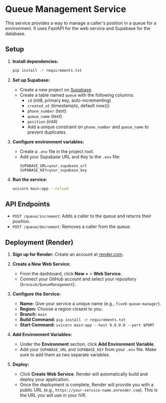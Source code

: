 #   Queue Management Service

This service provides a way to manage a caller's position in a queue for a  environment. It uses FastAPI for the web service and Supabase for the database.

## Setup

1.  **Install dependencies:**
    ```bash
    pip install -r requirements.txt
    ```

2.  **Set up Supabase:**
    - Create a new project on [Supabase](https://supabase.com/).
    - Create a table named `queue` with the following columns:
        - `id` (int8, primary key, auto-incrementing)
        - `created_at` (timestamptz, default now())
        - `phone_number` (text)
        - `queue_name` (text)
        - `position` (int4)
        - Add a unique constraint on `phone_number` and `queue_name` to prevent duplicates.

3.  **Configure environment variables:**
    - Create a `.env` file in the project root.
    - Add your Supabase URL and Key to the `.env` file:
      ```
      SUPABASE_URL=your_supabase_url
      SUPABASE_KEY=your_supabase_key
      ```

4.  **Run the service:**
    ```bash
    uvicorn main:app --reload
    ```

## API Endpoints

-   `POST /queue/increment`: Adds a caller to the queue and returns their position.
-   `POST /queue/decrement`: Removes a caller from the queue.

## Deployment (Render)

1.  **Sign up for Render:** Create an account at [render.com](https://render.com).

2.  **Create a New Web Service:**
    -   From the dashboard, click **New +** > **Web Service**.
    -   Connect your GitHub account and select your repository (`broussb/QueueManagement`).

3.  **Configure the Service:**
    -   **Name:** Give your service a unique name (e.g., `five9-queue-manager`).
    -   **Region:** Choose a region closest to you.
    -   **Branch:** `main`
    -   **Build Command:** `pip install -r requirements.txt`
    -   **Start Command:** `uvicorn main:app --host 0.0.0.0 --port $PORT`

4.  **Add Environment Variables:**
    -   Under the **Environment** section, click **Add Environment Variable**.
    -   Add your `SUPABASE_URL` and `SUPABASE_KEY` from your `.env` file. Make sure to add them as two separate variables.

5.  **Deploy:**
    -   Click **Create Web Service**. Render will automatically build and deploy your application.
    -   Once the deployment is complete, Render will provide you with a public URL (e.g., `https://your-service-name.onrender.com`). This is the URL you will use in your IVR.
